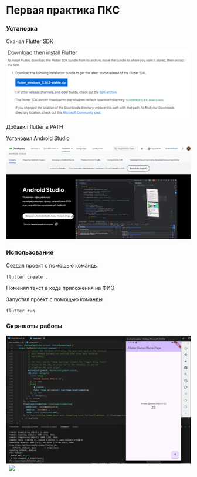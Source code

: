 # Первая практика ПКС

### Установка

Скачал Flutter SDK

<img src="/-static/practice_1/flutter_download.png" />

Добавил flutter в PATH

Установил Android Studio

<img src="/-static/practice_1/as_download.png" />

### Использование

Создал проект с помощью команды

```bash
flutter create .
```
Поменял текст в коде приложения на ФИО

Запустил проект с помощью команды

```bash
flutter run
```

### Скрншоты работы

<img src="/-static/practice_1/android_app.png" />&nbsp;
<img src="/-static/practice_1/chrome_app.png" />